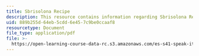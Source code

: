 ```yaml
---
title: Sbrisolona Recipe
description: This resource contains information regarding Sbrisolona Recipe.
uid: 889b255d-64eb-5cdd-6e45-7c9be0ccaaf8
resourcetype: Document
file_type: application/pdf
file: >-
  https://open-learning-course-data-rc.s3.amazonaws.com/es-s41-speak-italian-with-your-mouth-full-spring-2012/889b255d64eb5cdd6e457c9be0ccaaf8_MITES_S41S12_recipe_10.pdf
---
```

